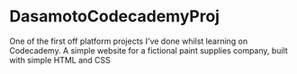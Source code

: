 # DasamotoCodecademyProj
One of the first off platform projects I've done whilst learning on Codecademy. A simple website for a fictional paint supplies company, built with simple HTML and CSS
